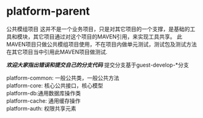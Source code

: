 # platform-parent

公共模组项目
这并不是一个业务项目，只是对其它项目的一个支撑，是基础的工具和模块，其它项目通过对这个项目的MAVEN引用，来实现工具共享。
此MAVEN项目只做公共模组项目使用，不在项目内做单元测试，测试包及测试方法在其它项目当中引用此MAVEN项目做测试.

*****欢迎大家指出错误和提交自己的分支代码*****
提交分支基于guest-develop-*分支

platform-common: 一般公共类，一般公共方法  
platform-core: 核心公共接口，核心模型  
platform-db:通用数据库操作类  
platform-cache: 通用缓存操作  
platform-auth: 权限共享元素  
 
